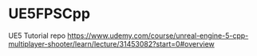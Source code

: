 # UE5FPSCpp
UE5 Tutorial repo
https://www.udemy.com/course/unreal-engine-5-cpp-multiplayer-shooter/learn/lecture/31453082?start=0#overview
